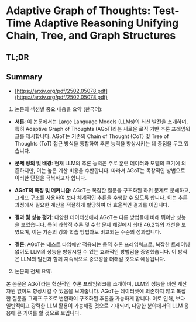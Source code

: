 # Adaptive Graph of Thoughts: Test-Time Adaptive Reasoning Unifying Chain, Tree, and Graph Structures
## TL;DR
## Summary
- [https://arxiv.org/pdf/2502.05078.pdf](https://arxiv.org/pdf/2502.05078.pdf)

1. 논문의 섹션별 중요 내용을 요약 (한국어):

- **서론**: 이 논문에서는 Large Language Models (LLMs)의 최신 발전을 소개하며, 특히 Adaptive Graph of Thoughts (AGoT)라는 새로운 로직 기반 추론 프레임워크를 제시합니다. AGoT는 기존의 Chain of Thought (CoT) 및 Tree of Thoughts (ToT) 접근 방식을 통합하여 추론 능력을 향상시키는 데 중점을 두고 있습니다.

- **문제 정의 및 배경**: 현재 LLM의 추론 능력은 주로 훈련 데이터와 모델의 크기에 의존하지만, 이는 높은 계산 비용을 수반합니다. 따라서 AGoT는 독창적인 방법으로 이러한 단점을 극복하고자 합니다.

- **AGoT의 특징 및 메커니즘**: AGoT는 복잡한 질문을 구조화된 하위 문제로 분해하고, 그래프 구조를 사용하여 보다 체계적인 추론을 수행할 수 있도록 합니다. 이는 추론 과정에서 필요한 계산을 적절하게 할당하여 더 효율적인 결과를 이끕니다.

- **결과 및 성능 평가**: 다양한 데이터셋에서 AGoT는 다른 방법들에 비해 뛰어난 성능을 보였습니다. 특히 과학적 추론 및 수학 문제 해결에서 최대 46.2%의 개선을 보였으며, 이는 기존의 강화 학습 방법과도 비교되는 수준의 성과입니다.

- **결론**: AGoT는 테스트 타임에만 적용되는 동적 추론 프레임워크로, 복잡한 트레이닝 없이도 LLM의 성능을 향상시킬 수 있는 효과적인 방법임을 증명했습니다. 이 방식은 LLM의 발전과 함께 지속적으로 중요성을 더해갈 것으로 예상됩니다.

2. 논문의 전체 요약:

본 논문은 AGoT라는 혁신적인 추론 프레임워크를 소개하며, LLM의 성능을 비싼 계산 자원 없이도 향상시킬 수 있음을 보여줍니다. AGoT는 데이터셋에 의존하지 않고 복잡한 질문을 그래프 구조로 변환하여 구조화된 추론을 가능하게 합니다. 이로 인해, 보다 일반적이고 강력한 LLM 활용이 가능해질 것으로 기대되며, 다양한 분야에서의 LLM 응용에 큰 기여를 할 것으로 보입니다.